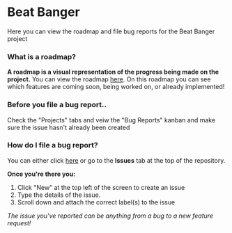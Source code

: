 # Beat Banger
Here you can view the roadmap and file bug reports for the Beat Banger project

### What is a roadmap?
**A roadmap is a visual representation of the progress being made on the project.** You can view the roadmap [here](https://github.com/bunfan/beat-banger-public/projects/1). On this roadmap you can see which features are coming soon, being worked on, or already implemented! 

### Before you file a bug report..
Check the "Projects" tabs and veiw the "Bug Reports" kanban and make sure the issue hasn't already been created

### How do I file a bug report?
You can either click [here](https://github.com/bunfan/beat-banger-public/issues) or go to the **Issues** tab at the top of the repository.

**Once you're there you:**
1. Click "New" at the top left of the screen to create an issue
2. Type the details of the issue.
3. Scroll down and attach the correct label(s) to the issue

*The issue you've reported can be anything from a bug to a new feature request!*
